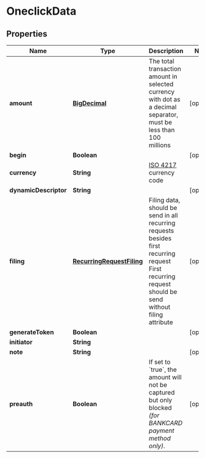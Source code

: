 
# OneclickData

## Properties
Name | Type | Description | Notes
------------ | ------------- | ------------- | -------------
**amount** | [**BigDecimal**](BigDecimal.md) | The total transaction amount in selected currency with dot as a decimal separator, must be less than 100 millions |  [optional]
**begin** | **Boolean** |  |  [optional]
**currency** | **String** | [ISO 4217](https://en.wikipedia.org/wiki/ISO_4217) currency code | 
**dynamicDescriptor** | **String** |  |  [optional]
**filing** | [**RecurringRequestFiling**](RecurringRequestFiling.md) | Filing data, should be send in all recurring requests besides first recurring request First recurring request should be send without filing attribute |  [optional]
**generateToken** | **Boolean** |  |  [optional]
**initiator** | **String** |  | 
**note** | **String** |  |  [optional]
**preauth** | **Boolean** | If set to &#x60;true&#x60;, the amount will not be captured but only blocked *(for BANKCARD payment method only)*. |  [optional]



